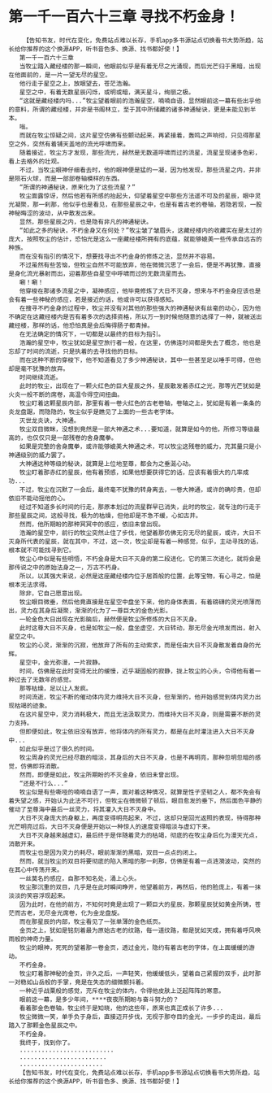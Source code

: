 # 第一千一百六十三章 寻找不朽金身！
        【告知书友，时代在变化，免费站点难以长存，手机app多书源站点切换看书大势所趋，站长给你推荐的这个换源APP，听书音色多、换源、找书都好使！】
       第一千一百六十三章
       当牧尘踏入藏经楼的那一瞬间，他眼前似乎是有着无尽之光涌现，而后光芒归于黑暗，出现在他面前的，是一片一望无尽的星空。
       他行走于星空之上，放眼望去，苍茫浩瀚。
       星空之中，有着无数星辰闪烁，或明或暗，满天星斗，绚丽之极。
       “这就是藏经楼内吗...”牧尘望着眼前的浩瀚星空，喃喃自语，显然眼前这一幕有些出乎他的意料，所谓的藏经楼，并非是书阁林立，至于其中所储藏的诸多神通秘诀，更是未能见到半本。
       嗡。
       而就在牧尘惊疑之间，这片星空仿佛有些颤动起来，再紧接着，轰鸣之声响彻，只见得那星空之外，突然有着铺天盖地的流光呼啸而来。
       随着接近，牧尘方才发现，那些流光，赫然是无数道呼啸而过的流星，流星呈现诸多色彩，看上去格外的壮观。
       不过，当牧尘眼神仔细看去时，他的眼神便是猛的一凝，因为他发现，那些流星之内，并非是陨石火球，而是一部部卷轴模样的东西。
       “所谓的神通秘诀，原来化为了这些流星？”
       牧尘面露惊讶，然后他若有所感的抬起头，仰望着星空中那些方法遥不可及的星辰，眼中灵光凝聚，那一刹那，他似乎也是看见，在那些星辰之中，也是有着古老的卷轴，若隐若现，一股神秘晦涩的波动，从中散发出来。
       显然，那些星辰之内，也是隐有非凡的神通秘诀。
       “如此之多的秘诀，不朽金身又在何处？”牧尘皱了皱眉头，这藏经楼内的收藏实在是太过的庞大，按照牧尘的估计，恐怕光是这么一座藏经楼所拥有的底蕴，就能够媲美一些传承自远古的种族。
       而在没有指引的情况下，想要找寻出不朽金身的修炼之法，显然并不容易。
       不过虽然有些苦恼，但牧尘自然不可能放弃，他在微微沉思了一会后，便是不再犹豫，直接是身化流光暴射而出，迎着那些自星空中呼啸而过的无数流星而去。
       唰！唰！
       他穿梭在那诸多流星之中，凝神感应，他毕竟修炼了大日不灭身，想来与不朽金身应该也是会有着一些神秘的感应，若是接近的话，他或许可以获得感知。
       在搜寻不朽金身的过程中，牧尘并没有对其他的那些强大的神通秘诀有丝毫的动心，因为他不确定在这藏经楼内是否有着多次的选择资格，所以万一到时候他随意的选择了一种，就被送出藏经楼，那样的话，他恐怕真是会后悔得肠子都青掉。
       在无法确定的情况下，一切都是以最终的目标为指引。
       浩瀚的星空中，牧尘犹如是星空旅行者一般，在这里，仿佛连时间都是失去了概念，他也是忘却了时间的流逝，只是执着的去寻找他的目标。
       而在这种不断的穿梭下，他不知道看见了多少神通秘诀，其中一些甚至足以唾手可得，但他却是毫不犹豫的放弃。
       时间继续流逝。
       此时的牧尘，出现在了一颗火红色的巨大星辰之外，星辰散发着赤红之光，那等光芒犹如是火炎一般不断的席卷，高温令得空间扭曲。
       牧尘盯着这颗星辰内部，那里有着一卷火红色的古老卷轴，卷轴之上，犹如是有着一条条的炎龙盘踞，而隐隐的，牧尘似乎是瞧见了上面的一些古老字体。
       灭世龙炎诀，大神通。
       牧尘双目微眯，没想到竟然是一部大神通之术...要知道，就算是如今的他，所修习等级最高的，也仅仅只是一部残卷的舍身魔拳。
       如果是完整的舍身魔拳，或许能够媲美大神通之术，可以牧尘这残卷的威力，充其量只是小神通级别的威力罢了。
       大神通这种等级的秘诀，就算是上位地至尊，都会为之垂涎心动。
       牧尘盯着那赤红的星辰，他有着预感，如果他想要获得它的话，应该有着很大的几率成功...
       不过，牧尘在沉默了一会后，最终毫不犹豫的转身离去，一卷大神通，或许的确珍贵，但却依旧不能动摇他的心。
       经过不知道多长时间的行走，那原本划过的流星群早已消失，此时的牧尘，就专注的行走于那些星辰之间，这般寻找，极为的枯燥，但他却是不急不缓，心如古井。
       然而，他所期盼的那种冥冥中的感应，依旧未曾出现。
       浩瀚的星空中，前行的牧尘突然止住了步伐，他望着那仿佛无穷无尽的星辰，或许，大日不灭身所代表的星辰，就在其中，不过，这一次，牧尘却是有着一种感觉，似乎，主动寻找的话，根本就不可能找寻到它。
       牧尘心中似是有些明悟，不朽金身是大日不灭身的第二段进化，它的第三次进化，就将会是那传说之中的原始法身之一，万古不朽身。
       所以，以其强大来说，必然是这座藏经楼内位于居首般的位置，此等宝物，有心寻之，怕是根本无法求得。
       除非，它自己愿意出现。
       牧尘眼目微垂，然后他竟直接是在星空中盘坐下来，他的身体表面，有着磅礴的灵光喷薄而出，灵力在其身后凝聚，渐渐的化为了一尊巨大的金色光影。
       一轮金色大日出现在光影脑后，赫然便是牧尘所修炼的大日不灭身。
       此时这尊大日不灭身，也是如牧尘一般，盘坐虚空，大日转动，那无尽金光喷发而出，射入星空之中。
       牧尘的心灵，渐渐的沉寂，他放弃了所有的主动索求，而是任由大日不灭身散发着自身的光辉。
       星空中，金光弥漫，一片寂静。
       时间，仿佛是在此时变得无比的缓慢，近乎凝固般的寂静，拢上牧尘的心头，令得他有着一种过去了无数年的感觉。
       那等枯燥，足以让人发疯。
       时间流逝，牧尘不断的催动体内灵力维持大日不灭身，但渐渐的，他开始感觉到体内灵力出现枯竭的迹象。
       在这片星空中，灵力消耗极大，而且无法汲取灵力，而维持大日不灭身，则是需要不断的灵力支持。
       但即便如此，牧尘依旧没有放弃，他将体内的所有灵力，都是在此时灌注进入大日不灭身中...
       如此似乎是过了很久的时间。
       牧尘周身的灵光已经尽数的暗淡，其身后的大日不灭身，也是不再明亮，那种忽明忽暗的感觉，仿佛即将消散。
       然而，即便是如此，牧尘所期盼的不灭金身，依旧未曾出现。
       “还是不行么...”
       牧尘似是有些嘶哑的喃喃自语了一声，面对着这种情况，就算是性子坚韧之人，都不免会有着失望之感，开始认为此法不可行，但牧尘在微微顿了顿后，眼目愈发的垂下，然后面色平静的催动了至尊海中最后一丝灵力，将其灌入大日不灭身中。
       大日不灭身庞大的身躯上，再度变得明亮起来，不过，这却只是回光返照的表现，待得那种光芒明亮过后，大日不灭身便是开始以一种惊人的速度变得暗淡与虚幻下来。
       大日不灭身越来越虚幻，最后终于是伴随着灵力的枯竭，彻底的在牧尘身后化为漫天光点，消散开来。
       而牧尘也是因为灵力的耗尽，眼前渐渐的黑暗，双目一点点的闭上。
       然而，就当牧尘的双目将要彻底的陷入黑暗的那一刹那，仿佛是有着一点涟漪波动，突然的在其心中传荡开来。
       一丝莫名的感应，自那不知名处，涌上心头。
       牧尘那沉重的双目，几乎是在此时瞬间睁开，他望着前方，再然后，他的脸庞上，有着一抹淡淡的笑容浮现起来。
       因为此时，在他的前方，不知何时竟是出现了一颗巨大的星辰，那颗星辰犹如黄金所铸，苍茫而古老，无尽金光席卷，化为金龙盘旋。
       而在那星辰的内部，牧尘看见了一张单薄的金色纸页。
       金页之上，犹如是铭刻着最为原始古老的纹路，每一道纹路，都是犹如天成，拥有着呼风唤雨般的神奇力量。
       牧尘的眼神，死死的望着那一卷金页，透过金光，隐约有着古老的字体，在上面缓缓的游动。
       不朽金身。
       牧尘盯着那神秘的金页，许久之后，一声轻笑，他缓缓低头，望着自己紧握的双手，此时那一对稳如山岳般的手掌，竟是在失态的细微颤抖着。
       一种近乎战栗般的感觉，充斥在牧尘的体内，令得他皮肤上泛起阵阵的寒意。
       眼前这一幕，是多少年间，****夜夜所期盼与奋斗努力的？
       看着那金色卷轴，牧尘终于是知晓，他的这些年，原来也真正成长了许多...
       牧尘微微一笑，单手负于身后，直接迈开步伐，无视于那夺目的金光，一步步的走出，最后踏入了那颗金色星辰之中。
       不朽金身。
       我终于，找到你了。
       ..........................
       ........................
       .......................
       【告知书友，时代在变化，免费站点难以长存，手机app多书源站点切换看书大势所趋，站长给你推荐的这个换源APP，听书音色多、换源、找书都好使！】